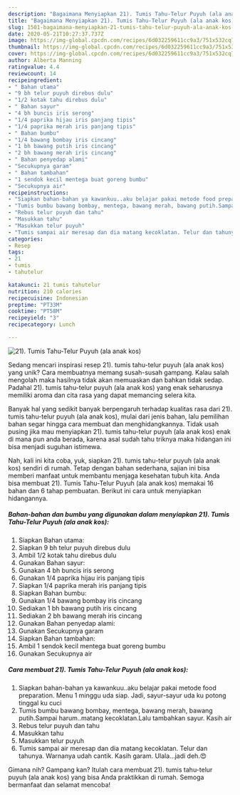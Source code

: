 ```yaml
---
description: "Bagaimana Menyiapkan 21). Tumis Tahu-Telur Puyuh (ala anak kos), Sempurna"
title: "Bagaimana Menyiapkan 21). Tumis Tahu-Telur Puyuh (ala anak kos), Sempurna"
slug: 1501-bagaimana-menyiapkan-21-tumis-tahu-telur-puyuh-ala-anak-kos-sempurna
date: 2020-05-21T10:27:37.737Z
image: https://img-global.cpcdn.com/recipes/6d032259611cc9a3/751x532cq70/21-tumis-tahu-telur-puyuh-ala-anak-kos-foto-resep-utama.jpg
thumbnail: https://img-global.cpcdn.com/recipes/6d032259611cc9a3/751x532cq70/21-tumis-tahu-telur-puyuh-ala-anak-kos-foto-resep-utama.jpg
cover: https://img-global.cpcdn.com/recipes/6d032259611cc9a3/751x532cq70/21-tumis-tahu-telur-puyuh-ala-anak-kos-foto-resep-utama.jpg
author: Alberta Manning
ratingvalue: 4.4
reviewcount: 14
recipeingredient:
- " Bahan utama"
- "9 bh telur puyuh direbus dulu"
- "1/2 kotak tahu direbus dulu"
- " Bahan sayur"
- "4 bh buncis iris serong"
- "1/4 paprika hijau iris panjang tipis"
- "1/4 paprika merah iris panjang tipis"
- " Bahan bumbu"
- "1/4 bawang bombay iris cincang"
- "1 bh bawang putih iris cincang"
- "2 bh bawang merah iris cincang"
- " Bahan penyedap alami"
- "Secukupnya garam"
- " Bahan tambahan"
- "1 sendok kecil mentega buat goreng bumbu"
- "Secukupnya air"
recipeinstructions:
- "Siapkan bahan-bahan ya kawankuu..aku belajar pakai metode food preparation. Menu 1 minggu uda siap. Jadi, sayur-sayur uda ku potong tinggal ku cuci"
- "Tumis bumbu bawang bombay, mentega, bawang merah, bawang putih.Sampai harum..matang kecoklatan.Lalu tambahkan sayur. Kasih air"
- "Rebus telur puyuh dan tahu"
- "Masukkan tahu"
- "Masukkan telur puyuh"
- "Tumis sampai air meresap dan dia matang kecoklatan. Telur dan tahunya. Warnanya udah cantik. Kasih garam. Ulala...jadi deh.😍"
categories:
- Resep
tags:
- 21
- tumis
- tahutelur

katakunci: 21 tumis tahutelur 
nutrition: 210 calories
recipecuisine: Indonesian
preptime: "PT33M"
cooktime: "PT58M"
recipeyield: "3"
recipecategory: Lunch

---
```



![21). Tumis Tahu-Telur Puyuh (ala anak kos)](https://img-global.cpcdn.com/recipes/6d032259611cc9a3/751x532cq70/21-tumis-tahu-telur-puyuh-ala-anak-kos-foto-resep-utama.jpg)

Sedang mencari inspirasi resep 21). tumis tahu-telur puyuh (ala anak kos) yang unik? Cara membuatnya memang susah-susah gampang. Kalau salah mengolah maka hasilnya tidak akan memuaskan dan bahkan tidak sedap. Padahal 21). tumis tahu-telur puyuh (ala anak kos) yang enak seharusnya memiliki aroma dan cita rasa yang dapat memancing selera kita.



Banyak hal yang sedikit banyak berpengaruh terhadap kualitas rasa dari 21). tumis tahu-telur puyuh (ala anak kos), mulai dari jenis bahan, lalu pemilihan bahan segar hingga cara membuat dan menghidangkannya. Tidak usah pusing jika mau menyiapkan 21). tumis tahu-telur puyuh (ala anak kos) enak di mana pun anda berada, karena asal sudah tahu triknya maka hidangan ini bisa menjadi suguhan istimewa.


Nah, kali ini kita coba, yuk, siapkan 21). tumis tahu-telur puyuh (ala anak kos) sendiri di rumah. Tetap dengan bahan sederhana, sajian ini bisa memberi manfaat untuk membantu menjaga kesehatan tubuh kita. Anda bisa membuat 21). Tumis Tahu-Telur Puyuh (ala anak kos) memakai 16 bahan dan 6 tahap pembuatan. Berikut ini cara untuk menyiapkan hidangannya.

<!--inarticleads1-->

##### Bahan-bahan dan bumbu yang digunakan dalam menyiapkan 21). Tumis Tahu-Telur Puyuh (ala anak kos):

1. Siapkan  Bahan utama:
1. Siapkan 9 bh telur puyuh direbus dulu
1. Ambil 1/2 kotak tahu direbus dulu
1. Gunakan  Bahan sayur:
1. Gunakan 4 bh buncis iris serong
1. Gunakan 1/4 paprika hijau iris panjang tipis
1. Siapkan 1/4 paprika merah iris panjang tipis
1. Siapkan  Bahan bumbu:
1. Gunakan 1/4 bawang bombay iris cincang
1. Sediakan 1 bh bawang putih iris cincang
1. Sediakan 2 bh bawang merah iris cincang
1. Gunakan  Bahan penyedap alami:
1. Gunakan Secukupnya garam
1. Siapkan  Bahan tambahan:
1. Ambil 1 sendok kecil mentega buat goreng bumbu
1. Gunakan Secukupnya air




<!--inarticleads2-->

##### Cara membuat 21). Tumis Tahu-Telur Puyuh (ala anak kos):

1. Siapkan bahan-bahan ya kawankuu..aku belajar pakai metode food preparation. Menu 1 minggu uda siap. Jadi, sayur-sayur uda ku potong tinggal ku cuci
1. Tumis bumbu bawang bombay, mentega, bawang merah, bawang putih.Sampai harum..matang kecoklatan.Lalu tambahkan sayur. Kasih air
1. Rebus telur puyuh dan tahu
1. Masukkan tahu
1. Masukkan telur puyuh
1. Tumis sampai air meresap dan dia matang kecoklatan. Telur dan tahunya. Warnanya udah cantik. Kasih garam. Ulala...jadi deh.😍




Gimana nih? Gampang kan? Itulah cara membuat 21). tumis tahu-telur puyuh (ala anak kos) yang bisa Anda praktikkan di rumah. Semoga bermanfaat dan selamat mencoba!
